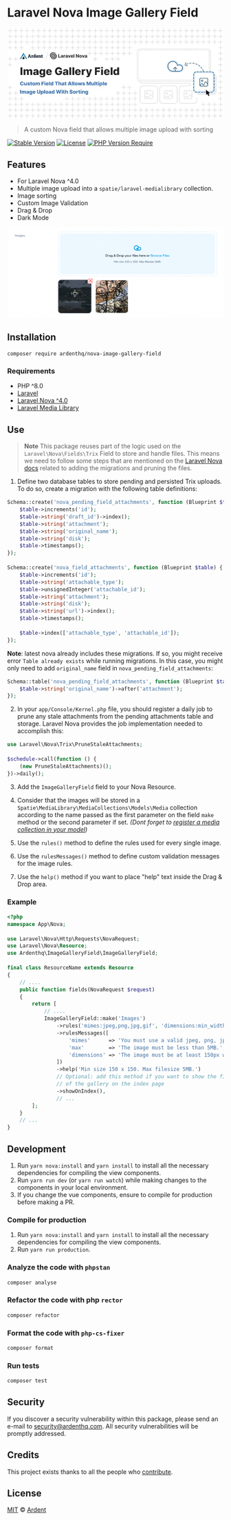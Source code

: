# Laravel Nova Image Gallery Field

<p align="center">
    <img src="./banner.jpeg" />
</p>

> A custom Nova field that allows multiple image upload with sorting

[![Stable Version](http://poser.pugx.org/ardenthq/nova-image-gallery-field/v)](https://packagist.org/packages/ardenthq/nova-image-gallery-field) [![License](http://poser.pugx.org/ardenthq/nova-image-gallery-field/license)](https://packagist.org/packages/ardenthq/nova-image-gallery-field) [![PHP Version Require](http://poser.pugx.org/ardenthq/nova-image-gallery-field/require/php)](https://packagist.org/packages/ardenthq/nova-image-gallery-field)

## Features

-   For Laravel Nova ^4.0
-   Multiple image upload into a `spatie/laravel-medialibrary` collection.
-   Image sorting
-   Custom Image Validation
-   Drag & Drop
-   Dark Mode

<p align="center">
    <img src="./screenshot.png" />
</p>

## Installation

```console
composer require ardenthq/nova-image-gallery-field
```

### Requirements

-   PHP ^8.0
-   [Laravel](https://laravel.com/)
-   [Laravel Nova ^4.0](https://nova.laravel.com/)
-   [Laravel Media Library](https://spatie.be/docs/laravel-medialibrary)

## Use

> **Note**
> This package reuses part of the logic used on the `Laravel\Nova\Fields\Trix` Field to store and handle files. This means we need to follow some steps that are mentioned on the [Laravel Nova docs](https://nova.laravel.com/docs/1.0/resources/fields.html#file-uploads) related to adding the migrations and pruning the files.

1. Define two database tables to store pending and persisted Trix uploads. To do so, create a migration with the following table definitions:

```php
Schema::create('nova_pending_field_attachments', function (Blueprint $table) {
    $table->increments('id');
    $table->string('draft_id')->index();
    $table->string('attachment');
    $table->string('original_name');
    $table->string('disk');
    $table->timestamps();
});

Schema::create('nova_field_attachments', function (Blueprint $table) {
    $table->increments('id');
    $table->string('attachable_type');
    $table->unsignedInteger('attachable_id');
    $table->string('attachment');
    $table->string('disk');
    $table->string('url')->index();
    $table->timestamps();

    $table->index(['attachable_type', 'attachable_id']);
});
```

**Note**: latest nova already includes these migrations. If so, you might receive error `Table already exists` while running migrations. In this case, you might only need to add `original_name` field in `nova_pending_field_attachments`:

```php
Schema::table('nova_pending_field_attachments', function (Blueprint $table) {
    $table->string('original_name')->after('attachment');
});
```

2. In your `app/Console/Kernel.php` file, you should register a daily job to prune any stale attachments from the pending attachments table and storage. Laravel Nova provides the job implementation needed to accomplish this:

```php
use Laravel\Nova\Trix\PruneStaleAttachments;

$schedule->call(function () {
    (new PruneStaleAttachments)();
})->daily();
```

3. Add the `ImageGalleryField` field to your Nova Resource.

4. Consider that the images will be stored in a `Spatie\MediaLibrary\MediaCollections\Models\Media` collection according to the name passed as the first parameter on the field `make` method or the second parameter if set. _(Dont forget to [register a media collection in your model](https://spatie.be/docs/laravel-medialibrary/working-with-media-collections/defining-media-collections))_

5. Use the `rules()` method to define the rules used for every single image.

6. Use the `rulesMessages()` method to define custom validation messages for the image rules.

7. Use the `help()` method if you want to place "help" text inside the Drag & Drop area.

### Example

```php
<?php
namespace App\Nova;

use Laravel\Nova\Http\Requests\NovaRequest;
use Laravel\Nova\Resource;
use Ardenthq\ImageGalleryField\ImageGalleryField;

final class ResourceName extends Resource
{
    // ....
    public function fields(NovaRequest $request)
    {
        return [
            // ....
            ImageGalleryField::make('Images')
                ->rules('mimes:jpeg,png,jpg,gif', 'dimensions:min_width=150,min_height=150', 'max:5000')
                ->rulesMessages([
                    'mimes'      => 'You must use a valid jpeg, png, jpg or gif image.',
                    'max'        => 'The image must be less than 5MB.',
                    'dimensions' => 'The image must be at least 150px wide and 150px tall.',
                ])
                ->help('Min size 150 x 150. Max filesize 5MB.')
                // Optional: add this method if you want to show the first image
                // of the gallery on the index page
                ->showOnIndex(),
                // ...
        ];
    }
    // ...
}
```

## Development

1. Run `yarn nova:install` and `yarn install` to install all the necessary dependencies for compiling the view components.
2. Run `yarn run dev` (or `yarn run watch`) while making changes to the components in your local environment.
3. If you change the vue components, ensure to compile for production before making a PR.

### Compile for production

1. Run `yarn nova:install` and `yarn install` to install all the necessary dependencies for compiling the view components.
2. Run `yarn run production`.

### Analyze the code with `phpstan`

```bash
composer analyse
```

### Refactor the code with php `rector`

```bash
composer refactor
```

### Format the code with `php-cs-fixer`

```bash
composer format
```

### Run tests

```bash
composer test
```

## Security

If you discover a security vulnerability within this package, please send an e-mail to security@ardenthq.com. All security vulnerabilities will be promptly addressed.

## Credits

This project exists thanks to all the people who [contribute](../../contributors).

## License

[MIT](LICENSE) © [Ardent](https://ardenthq.com)
